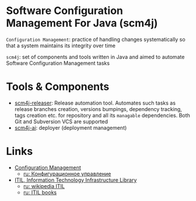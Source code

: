 # Software Configuration Management For Java (scm4j)

`Configuration Management`: practice of handling changes systematically so that a system maintains its integrity over time

`scm4j`: set of components and tools written in Java and aimed to automate Software Configuration Management tasks


# Tools & Components
- [scm4j-releaser](../../../scm4j-releaser/blob/master/README.md): Release automation tool. Automates such tasks as release branches creation, versions bumpings, dependency tracking, tags creation etc. for repository and all its `managable` dependencies. Both Git and Subversion VCS are supported
- [scm4j-ai](../../../scm4j-ai/blob/master/README.md): deployer (deployment management)

# Links
- [Configuration Management](https://en.wikipedia.org/wiki/Configuration_management)
  - [ru: Конфигурационное управление](https://ru.wikipedia.org/wiki/%D0%9A%D0%BE%D0%BD%D1%84%D0%B8%D0%B3%D1%83%D1%80%D0%B0%D1%86%D0%B8%D0%BE%D0%BD%D0%BD%D0%BE%D0%B5_%D1%83%D0%BF%D1%80%D0%B0%D0%B2%D0%BB%D0%B5%D0%BD%D0%B8%D0%B5)
- [ITIL, Information Technology Infrastructure Library](https://en.wikipedia.org/wiki/ITIL)  
  - [ru: wikipedia ITIL](https://ru.wikipedia.org/wiki/ITIL)
  - [ru: ITIL books](http://www.wikiitil.ru/books.html)
  
